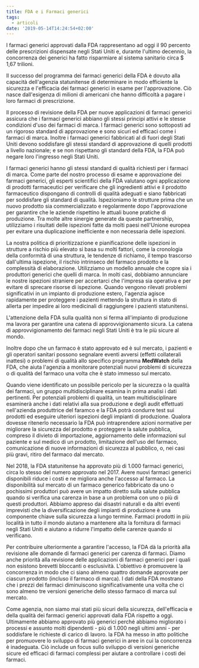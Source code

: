 ```yaml
---
title: FDA e i Farmaci generici
tags:
  - articoli
date: '2019-05-14T14:24:54+02:00'
---
```

I farmaci generici approvati dalla FDA rappresentano ad oggi il 90 percento delle prescrizioni dispensate negli Stati Uniti e, durante l'ultimo decennio, la concorrenza dei generici ha fatto risparmiare al sistema sanitario circa $ 1,67 trilioni. 

Il successo del programma dei farmaci generici della FDA è dovuto alla capacità dell'agenzia statunitense di determinare in modo efficiente la sicurezza e l'efficacia dei farmaci generici in esame per l'approvazione. Ciò nasce dall'esigenza di milioni di americani che hanno difficoltà a pagare i loro farmaci di prescrizione.

Il processo di revisione della FDA per nuove applicazioni di farmaci generici assicura che i farmaci generici abbiano gli stessi principi attivi e le stesse condizioni d'uso dei farmaci di marca. I farmaci generici sono sottoposti ad un rigoroso standard di approvazione e sono sicuri ed efficaci come i farmaci di marca. Inoltre i farmaci generici fabbricati al di fuori degli Stati Uniti devono soddisfare gli stessi standard di approvazione di quelli prodotti a livello nazionale; e se non rispettano gli standard della FDA, la FDA può negare loro l'ingresso negli Stati Uniti. 

I farmaci generici hanno gli stessi standard di qualità richiesti per i farmaci di marca. Come parte del nostro processo di esame e approvazione dei farmaci generici, gli esperti scientifici della FDA valutano ogni applicazione di prodotti farmaceutici per verificare che gli ingredienti attivi e il prodotto farmaceutico dispongano di controlli di qualità adeguati e siano fabbricati per soddisfare gli standard di qualità. Ispezioniamo le strutture prima che un nuovo prodotto sia commercializzato e regolarmente dopo l'approvazione per garantire che le aziende rispettino le attuali buone pratiche di produzione. Tra molte altre sinergie generate da queste partnership, utilizziamo i risultati delle ispezioni fatte da molti paesi nell'Unione europea per evitare una duplicazione inefficiente e non necessaria delle ispezioni.

La nostra politica di prioritizzazione e pianificazione delle ispezioni in strutture a rischio più elevato si basa su molti fattori, come la cronologia della conformità di una struttura, le tendenze di richiamo, il tempo trascorso dall'ultima ispezione, il rischio intrinseco del farmaco prodotto e la complessità di elaborazione. Utilizziamo un modello annuale che copre sia i produttori generici che quelli di marca. In molti casi, dobbiamo annunciare le nostre ispezioni straniere per accertarci che l'impresa sia operativa e per evitare di sprecare risorse di ispezione. Quando vengono rilevati problemi significativi in ​​un impianto di produzione estero, l'agenzia agisce rapidamente per proteggere i pazienti mettendo la struttura in stato di allerta per impedire ai loro medicinali di raggiungere i pazienti statunitensi.

L'attenzione della FDA sulla qualità non si ferma all'impianto di produzione ma lavora per garantire una catena di approvvigionamento sicura. La catena di approvvigionamento dei farmaci negli Stati Uniti è tra le più sicure al mondo.

Inoltre dopo che un farmaco è stato approvato ed è sul mercato, i pazienti e gli operatori sanitari possono segnalare eventi avversi (effetti collaterali inattesi) o problemi di qualità allo specifico programma **MedWatch** della FDA, che aiuta l'agenzia a monitorare potenziali nuovi problemi di sicurezza o di qualità del farmaco una volta che è stato immesso sul mercato. 

Quando viene identificato un possibile pericolo per la sicurezza o la qualità dei farmaci, un gruppo multidisciplinare esamina in prima analisi i dati pertinenti. Per potenziali problemi di qualità, un team multidisciplinare esaminerà anche i dati relativi alla sua produzione e degli audit effettuati nell'azienda produttrice del faramco e la FDA potrà condurre test sui prodotti ed eseguire ulteriori ispezioni degli impianti di produzione. Qualora dovesse ritenerlo necessario la FDA può intraprendere azioni normative per migliorare la sicurezza del prodotto e proteggere la salute pubblica, compreso il divieto di importazione, aggiornamento delle informazioni sul paziente e sul medico di un prodotto, limitazione dell'uso del farmaco, comunicazione di nuove informazioni di sicurezza al pubblico, o, nei casi più gravi, ritiro del farmaco dal mercato.

Nel 2018, la FDA statunitense ha approvato più di 1.000 farmaci generici, circa lo stesso del numero approvato nel 2017. Avere nuovi farmaci generici disponibili riduce i costi e ne migliora anche l'accesso al farmaco. La disponibilità sul mercato di un farmaco generico fabbricato da uno o pochissimi produttori può avere un impatto diretto sulla salute pubblica quando si verifica una carenza in base a un problema con uno o più di questi produttori. Abbiamo appreso dai disastri naturali e da altri eventi imprevisti che la diversificazione degli impianti di produzione è una componente chiave sulla sicurezza a lungo termine. Farmaci prodotti in più località in tutto il mondo aiutano a mantenere alta la fornitura di farmaci negli Stati Uniti e aiutano a ridurre l'impatto delle carenze quando si verificano.

Per contribuire ulteriormente a garantire l'accesso, la FDA dà la priorità alla revisione alle domande di farmaci generici per carenza di farmaci. Diamo anche priorità alla revisione delle applicazioni di farmaci generici per i quali non esistono brevetti bloccanti o esclusività. L'obiettivo è promuovere la concorrenza in modo che ci siano almeno quattro domande approvate per ciascun prodotto (incluso il farmaco di marca). I dati della FDA mostrano che i prezzi dei farmaci diminuiscono significativamente una volta che ci sono almeno tre versioni generiche dello stesso farmaco di marca sul mercato.

Come agenzia, non siamo mai stati più sicuri della sicurezza, dell'efficacia e della qualità dei farmaci generici approvati dalla FDA rispetto a oggi. Ultimamente abbiamo approvato più generici perché abbiamo migliorato i processi e assunto molti dipendenti - più di 1.000 negli ultimi anni - per soddisfare le richieste di carico di lavoro. la FDA ha messo in atto politiche per promuovere lo sviluppo di farmaci generici in aree in cui la concorrenza è inadeguata. Ciò include un focus sullo sviluppo di versioni generiche sicure ed efficaci di farmaci complessi per aiutare a controllare i costi dei farmaci.

